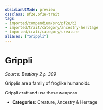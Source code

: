 ```yaml
---
obsidianUIMode: preview
cssclass: pf2e,pf2e-trait
tags:
- imported/compendium/src/pf2e/b2
- imported/trait/category/ancestry-heritage
- imported/trait/category/creature
aliases: ["Grippli"]
---
```

# Grippli  
*Source: Bestiary 2 p. 309*  

Gripplis are a family of froglike humanoids.

Grippli craft and use these weapons.

- **Categories**: Creature, Ancestry & Heritage